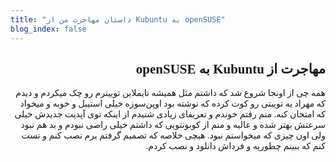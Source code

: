 ```yaml
---
title: "داستان مهاجرت من از Kubuntu به openSUSE"
blog_index: false
---
```



<div style="font-family: Vazir; direction: rtl">

<h2 style="font-family: Vazir">مهاجرت از Kubuntu به openSUSE</h2>


همه چی از اونجا شروع شد که داشتم مثل همیشه تایملاین توییترم رو چک میکردم و دیدم که مهراد یه توییتی رو کوت کرده که نوشته بود اوپن‌سوزه خیلی استیبل و خوبه و میخواد که امتحان کنه. منم رفتم خوندم و تعریفای زیادی شنیدم از اینکه توی آپدیت جدیدش خیلی سرعتش بهتر شده و عالیه و منم از کوبونتویی که داشتم خیلی راضی نبودم و بد هم نبود ولی اون چیزی که میخواستم نبود. هیچی خلاصه که تصمیم گرفتم برم نصب کنم و تست کنم که ببینم چطوریه و فرداش دانلود و نصب کردم.


</div>